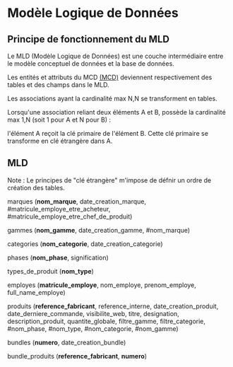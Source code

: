 # Modèle Logique de Données

## Principe de fonctionnement du MLD

Le MLD (Modèle Logique de Données) est une couche intermédiaire entre le modèle conceptuel de données et la base de données.

Les entités et attributs du MCD [(MCD)](https://github.com/AimegaelBoudzoumou/Store-SQL/blob/main/1_Mod%C3%A9lisation/1_MCD.md) deviennent respectivement des tables et des champs dans le MLD.

Les associations ayant la cardinalité max N,N se transforment en tables.

Lorsqu'une association reliant deux éléments A et B, possède la cardinalité max 1,N (soit 1 pour A et N pour B) :

l'élément A reçoit la clé primaire de l'élément B. Cette clé primaire se transforme en clé étrangère dans A.

## MLD

Note : Le principes de "clé étrangère" m'impose de défnir un ordre de création des tables.

marques (__nom_marque__, date_creation_marque, #matricule_employe_etre_acheteur, #matricule_employe_etre_chef_de_produit)

gammes (__nom_gamme__, date_creation_gamme, #nom_marque)

categories (__nom_categorie__, date_creation_categorie)

phases (__nom_phase__, signification)

types_de_produit (__nom_type__) 

employes (__matricule_employe__, nom_employe, prenom_employe, full_name_employe)

produits (__reference_fabricant__, reference_interne, date_creation_produit, date_derniere_commande, visibilite_web, titre, designation, description_produit, quantite_globale, filtre_gamme, filtre_categorie, #nom_phase, #nom_type, #nom_categorie, #nom_gamme)

bundles (__numero__, date_creation_bundle)

bundle_produits (__reference_fabricant__, __numero__)
